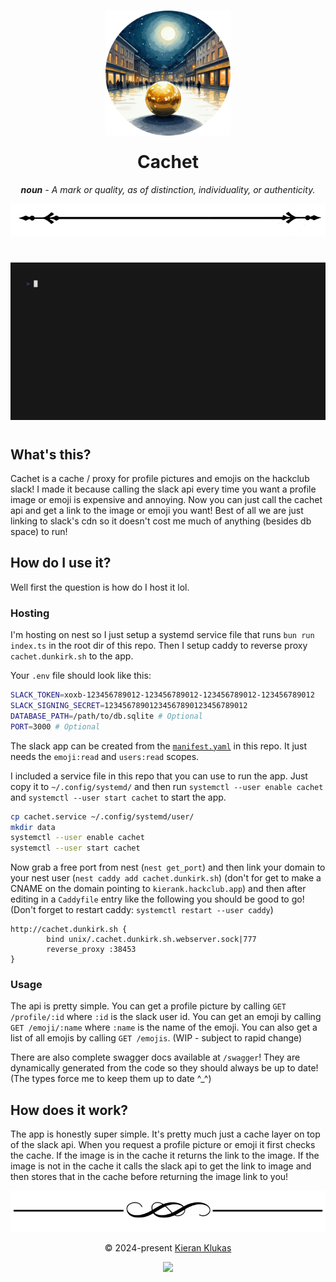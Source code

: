 <h1 align="center">
    <img src="https://raw.githubusercontent.com/taciturnaxolotl/cachet/master/.github/images/cachet.webp" width="200" alt="Logo"/><br/>
    <img src="https://raw.githubusercontent.com/taciturnaxolotl/carriage/master/.github/images/transparent.png" height="45" width="0px"/>
    Cachet
    <img src="https://raw.githubusercontent.com/taciturnaxolotl/carriage/master/.github/images/transparent.png" height="30" width="0px"/>
</h1>

<p align="center">
    <i><b>noun</b> - A mark or quality, as of distinction, individuality, or authenticity.</i>
</p>

<p align="center">
	<img src="https://raw.githubusercontent.com/taciturnaxolotl/carriage/master/.github/images/line-break-thin.svg" />
</p>

#

<p align="center">
	<img src="https://raw.githubusercontent.com/taciturnaxolotl/cachet/master/.github/images/out.gif" />
</p>

#

## What's this?

Cachet is a cache / proxy for profile pictures and emojis on the hackclub slack! I made it because calling the slack api every time you want a profile image or emoji is expensive and annoying. Now you can just call the cachet api and get a link to the image or emoji you want! Best of all we are just linking to slack's cdn so it doesn't cost me much of anything (besides db space) to run!

## How do I use it?

Well first the question is how do I host it lol.

### Hosting

I'm hosting on nest so I just setup a systemd service file that runs `bun run index.ts` in the root dir of this repo. Then I setup caddy to reverse proxy `cachet.dunkirk.sh` to the app.

Your `.env` file should look like this:

```bash
SLACK_TOKEN=xoxb-123456789012-123456789012-123456789012-123456789012
SLACK_SIGNING_SECRET=12345678901234567890123456789012
DATABASE_PATH=/path/to/db.sqlite # Optional
PORT=3000 # Optional
```

The slack app can be created from the [`manifest.yaml`](./manifest.yaml) in this repo. It just needs the `emoji:read` and `users:read` scopes.

I included a service file in this repo that you can use to run the app. Just copy it to `~/.config/systemd/` and then run `systemctl --user enable cachet` and `systemctl --user start cachet` to start the app.

```bash
cp cachet.service ~/.config/systemd/user/
mkdir data
systemctl --user enable cachet
systemctl --user start cachet
```

Now grab a free port from nest (`nest get_port`) and then link your domain to your nest user (`nest caddy add cachet.dunkirk.sh`) (don't for get to make a CNAME on the domain pointing to `kierank.hackclub.app`) and then after editing in a `Caddyfile` entry like the following you should be good to go! (Don't forget to restart caddy: `systemctl restart --user caddy`)

```caddy
http://cachet.dunkirk.sh {
        bind unix/.cachet.dunkirk.sh.webserver.sock|777
        reverse_proxy :38453
}
```

### Usage

The api is pretty simple. You can get a profile picture by calling `GET /profile/:id` where `:id` is the slack user id. You can get an emoji by calling `GET /emoji/:name` where `:name` is the name of the emoji. You can also get a list of all emojis by calling `GET /emojis`. (WIP - subject to rapid change)

There are also complete swagger docs available at `/swagger`! They are dynamically generated from the code so they should always be up to date! (The types force me to keep them up to date ^_^)

## How does it work?

The app is honestly super simple. It's pretty much just a cache layer on top of the slack api. When you request a profile picture or emoji it first checks the cache. If the image is in the cache it returns the link to the image. If the image is not in the cache it calls the slack api to get the link to image and then stores that in the cache before returning the image link to you!

<p align="center">
	<img src="https://raw.githubusercontent.com/taciturnaxolotl/carriage/master/.github/images/line-break.svg" />
</p>

<p align="center">
	&copy 2024-present <a href="https://github.com/taciturnaxolotl">Kieran Klukas</a>
</p>

<p align="center">
	<a href="https://github.com/taciturnaxolotl/carriage/blob/master/LICENSE.md"><img src="https://img.shields.io/static/v1.svg?style=for-the-badge&label=License&message=AGPL 3.0&logoColor=d9e0ee&colorA=363a4f&colorB=b7bdf8"/></a>
</p>
